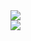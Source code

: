 
<!--
**amitgupta0220/amitgupta0220** is a ✨ _special_ ✨ repository because its `README.md` (this file) appears on your GitHub profile.

Here are some ideas to get you started:

-->

<a href="https://github.com/anuraghazra/github-readme-stats">
  <img align="center" src="https://github-readme-stats.vercel.app/api/top-langs/?username=amitgupta0220&theme=radical&layout=compact" />
</a>
<br>
<a href="https://github.com/anuraghazra/convoychat">
  <img align="center" src="https://github-readme-stats.vercel.app/api?username=amitgupta0220&theme=radical&show_icons=true&count_private=true&include_all_commits=true" />
</a>

